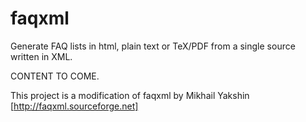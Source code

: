 faqxml
======

Generate FAQ lists in html, plain text or TeX/PDF from a single source written in XML.

CONTENT TO COME.

This project is a modification of faqxml by Mikhail Yakshin [http://faqxml.sourceforge.net]